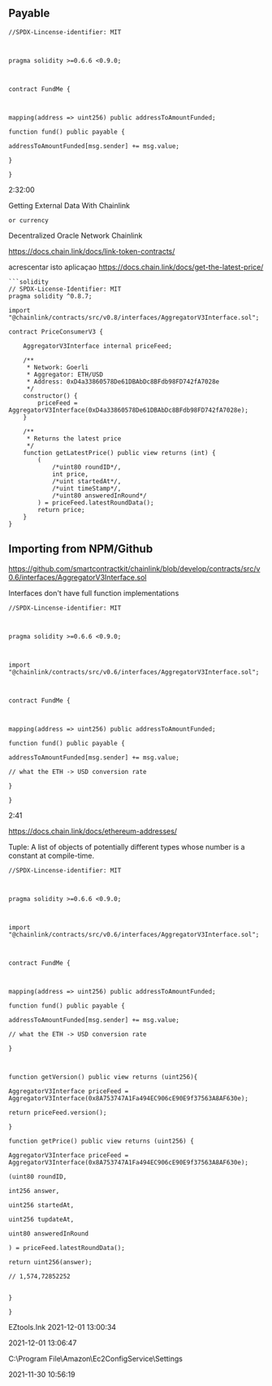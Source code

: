 ## Payable

```
//SPDX-Lincense-identifier: MIT

  

pragma solidity >=0.6.6 <0.9.0;

  

contract FundMe {

  

mapping(address => uint256) public addressToAmountFunded;

function fund() public payable {

addressToAmountFunded[msg.sender] += msg.value;

}

}
```

2:32:00


Getting External Data With Chainlink

`or currency`

Decentralized Oracle Network Chainlink

https://docs.chain.link/docs/link-token-contracts/

acrescentar isto aplicaçao
https://docs.chain.link/docs/get-the-latest-price/

```
```solidity
// SPDX-License-Identifier: MIT
pragma solidity ^0.8.7;

import "@chainlink/contracts/src/v0.8/interfaces/AggregatorV3Interface.sol";

contract PriceConsumerV3 {

    AggregatorV3Interface internal priceFeed;

    /**
     * Network: Goerli
     * Aggregator: ETH/USD
     * Address: 0xD4a33860578De61DBAbDc8BFdb98FD742fA7028e
     */
    constructor() {
        priceFeed = AggregatorV3Interface(0xD4a33860578De61DBAbDc8BFdb98FD742fA7028e);
    }

    /**
     * Returns the latest price
     */
    function getLatestPrice() public view returns (int) {
        (
            /*uint80 roundID*/,
            int price,
            /*uint startedAt*/,
            /*uint timeStamp*/,
            /*uint80 answeredInRound*/
        ) = priceFeed.latestRoundData();
        return price;
    }
}
```

## Importing from NPM/Github

https://github.com/smartcontractkit/chainlink/blob/develop/contracts/src/v0.6/interfaces/AggregatorV3Interface.sol

Interfaces don't have full function implementations

```
//SPDX-Lincense-identifier: MIT

  

pragma solidity >=0.6.6 <0.9.0;

  

import "@chainlink/contracts/src/v0.6/interfaces/AggregatorV3Interface.sol";

  

contract FundMe {

  

mapping(address => uint256) public addressToAmountFunded;

function fund() public payable {

addressToAmountFunded[msg.sender] += msg.value;

// what the ETH -> USD conversion rate

}

}
```
2:41

https://docs.chain.link/docs/ethereum-addresses/

Tuple: 
A list of objects of potentially different types whose number is a constant at compile-time.

```solidity
//SPDX-Lincense-identifier: MIT

  

pragma solidity >=0.6.6 <0.9.0;

  

import "@chainlink/contracts/src/v0.6/interfaces/AggregatorV3Interface.sol";

  

contract FundMe {

  

mapping(address => uint256) public addressToAmountFunded;

function fund() public payable {

addressToAmountFunded[msg.sender] += msg.value;

// what the ETH -> USD conversion rate

}

  

function getVersion() public view returns (uint256){

AggregatorV3Interface priceFeed = AggregatorV3Interface(0x8A753747A1Fa494EC906cE90E9f37563A8AF630e);

return priceFeed.version();

}

function getPrice() public view returns (uint256) {

AggregatorV3Interface priceFeed = AggregatorV3Interface(0x8A753747A1Fa494EC906cE90E9f37563A8AF630e);

(uint80 roundID,

int256 answer,

uint256 startedAt,

uint256 tupdateAt,

uint80 answeredInRound

) = priceFeed.latestRoundData();

return uint256(answer);

// 1,574,72852252
  

}

}
```

EZtools.Ink 2021-12-01 13:00:34

2021-12-01 13:06:47

C:\Program File\Amazon\Ec2ConfigService\Settings

2021-11-30 10:56:19


